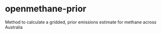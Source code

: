 # openmethane-prior
Method to calculate a gridded, prior emissions estimate for methane across Australia
